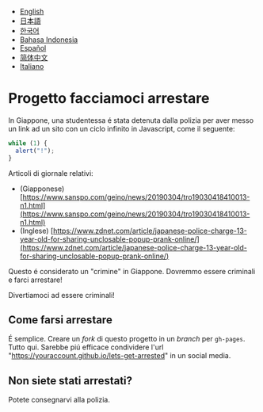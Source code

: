 - [English](README.md)
- [日本語](README.ja.md)
- [한국어](README.ko.md)
- [Bahasa Indonesia](README.in.md)
- [Español](README.es.md)
- [简体中文](README.zh.md)
- [Italiano](README.it.md)

# Progetto facciamoci arrestare

In Giappone, una studentessa é stata detenuta dalla polizia per aver messo un link ad un sito con un ciclo infinito in Javascript, come il seguente:

```js
while (1) {
  alert("!");
}
```

Articoli di giornale relativi:

- (Giapponese) [https://www.sanspo.com/geino/news/20190304/tro19030418410013-n1.html](https://www.sanspo.com/geino/news/20190304/tro19030418410013-n1.html)
- (Inglese) [https://www.zdnet.com/article/japanese-police-charge-13-year-old-for-sharing-unclosable-popup-prank-online/](https://www.zdnet.com/article/japanese-police-charge-13-year-old-for-sharing-unclosable-popup-prank-online/)

Questo é considerato un "crimine" in Giappone. Dovremmo essere criminali e farci arrestare!

Divertiamoci ad essere criminali!

## Come farsi arrestare

É semplice. Creare un _fork_ di questo progetto in un _branch_ per `gh-pages`. Tutto qui. Sarebbe piú efficace condividere l'url "https://youraccount.github.io/lets-get-arrested" in un social media.

## Non siete stati arrestati?

Potete consegnarvi alla polizia.
